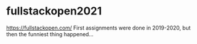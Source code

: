 # fullstackopen2021
https://fullstackopen.com/
First assignments were done in 2019-2020, but then the funniest thing happened...
